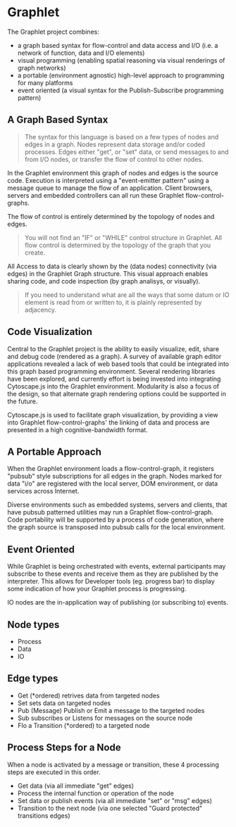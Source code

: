 Graphlet
========
The Graphlet project combines: 
 * a graph based syntax for flow-control and data access and I/O (i.e. a network of function, data and I/O elements)
 * visual programming (enabling spatial reasoning via visual renderings of graph networks)
 * a portable (environment agnostic) high-level approach to programming for many platforms
 * event oriented (a visual syntax for the Publish-Subscribe programming pattern)

A Graph Based Syntax
--------------------
>The syntax for this language is based on a few types of nodes and edges in a graph. Nodes represent data storage and/or coded 
processes. Edges either "get", or "set" data, or send messages to and from I/O nodes, or transfer the flow 
of control to other nodes. 

In the Graphlet environment this graph of nodes and edges is the source code. Execution is interpreted using a "event-emitter pattern"
using a message queue to manage the flow of an application. Client browsers, servers and embedded controllers can all run 
these Graphlet flow-control-graphs. 

The flow of control is entirely determined by the topology of nodes and edges.
>You will not find an "IF" or "WHILE" control structure in Graphlet. All flow control is determined by the topology of the graph that you create.

All Access to data is clearly shown by the (data nodes) connectivity (via edges) in the Graphlet Graph structure.
This visual approach enables sharing code, and code inspection (by graph analisys, or visually).
>If you need to understand what are all the ways that some datum or IO element is read from or written to, it is plainly represented by adjacency.

Code Visualization
------------------
Central to the Graphlet project is the ability to easily visualize, edit, share and debug code (rendered as a graph).
A survey of available graph editor applications revealed a lack of web based tools that could be integrated into this graph based 
programming environment. Several rendering libraries have been explored, and currently effort is being invested into integrating 
Cytoscape.js into the Graphlet environment. Modularity is also a focus of the design, so that alternate graph rendering options could be supported 
in the future.

Cytoscape.js is used to facilitate graph visualization, by providing a view into Graphlet flow-control-graphs' the linking of data and process are presented in a high cognitive-bandwidth format. 

A Portable Approach
-------------------
When the Graphlet environment loads a flow-control-graph, it registers "pubsub" style subscriptions for all edges in
the graph. Nodes marked for data "i/o" are registered with the local server, DOM environment, or data services across Internet. 

Diverse environments such as embedded systems, servers and clients, that have pubsub patterned utilities may run a Graphlet flow-control-graph. 
Code portability will be supported by a process of code generation, where the graph source is transposed into pubsub calls for the local environment.

Event Oriented
--------------
While Graphlet is being orchestrated with events, external participants 
may subscribe to these events and receive them as they are published by the interpreter.
This allows for Developer tools (eg. progress bar) to display some indication of how your Graphlet process is progressing.

IO nodes are the in-application way of publishing (or subscribing to) events.

Node types
----------
 * Process
 * Data
 * IO

Edge types
----------
 * Get (*ordered) retrives data from targeted nodes
 * Set sets data on targeted nodes
 * Pub (Message) Publish or Emit a message to the targeted nodes
 * Sub subscribes or Listens for messages on the source node
 * Flo a Transition (*ordered) to a targeted node
 
Process Steps for a Node
------------------------
When a node is activated by a message or transition, these 4 processing steps are executed in this order.
 * Get data (via all immediate "get" edges)
 * Process the internal function or operation of the node
 * Set data or publish events (via all immediate "set" or "msg" edges)
 * Transition to the next node (via one selected "Guard protected" transitions edges)

